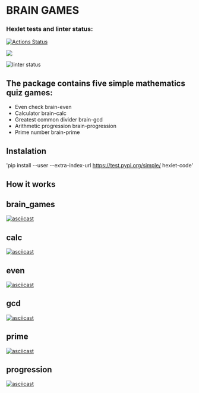 # BRAIN GAMES

### Hexlet tests and linter status:
[![Actions Status](https://github.com/Krushovice/python-project-49/workflows/hexlet-check/badge.svg)](https://github.com/Krushovice/python-project-49/actions)

<a href="https://codeclimate.com/github/Krushovice/python-project-49/maintainability"><img src="https://api.codeclimate.com/v1/badges/b03106cd5249ab4c3dba/maintainability" /></a>

![linter status](https://github.com/Krushovice/python-project-49/actions/workflows/pyci.yml/badge.svg)


## The package contains five simple mathematics quiz games:

* Even check brain-even
* Calculator brain-calc
* Greatest common divider brain-gcd
* Arithmetic progression brain-progression
* Prime number brain-prime


## Instalation

'pip install --user --extra-index-url https://test.pypi.org/simple/ hexlet-code'


## How it works
## brain_games
[![asciicast](https://asciinema.org/a/3ge3JzY8vncjip4pjg9u2MrAe.svg)](https://asciinema.org/a/3ge3JzY8vncjip4pjg9u2MrAe)

## calc
[![asciicast](https://asciinema.org/a/RhEOwpgTGe7AaBaS5qgLptKk3.svg)](https://asciinema.org/a/RhEOwpgTGe7AaBaS5qgLptKk3)

## even
[![asciicast](https://asciinema.org/a/aZy2DMbYb7Dzm52QYCKBSAqlf.svg)](https://asciinema.org/a/aZy2DMbYb7Dzm52QYCKBSAqlf)

## gcd
[![asciicast](https://asciinema.org/a/rBVz1kjXjHMHYBdkw0eDq3Ewx.svg)](https://asciinema.org/a/rBVz1kjXjHMHYBdkw0eDq3Ewx)

## prime
[![asciicast](https://asciinema.org/a/wlHHTaiyWpLZXgvCIBej8UtKy.svg)](https://asciinema.org/a/wlHHTaiyWpLZXgvCIBej8UtKy)

## progression
[![asciicast](https://asciinema.org/a/DjgMyjYNAk4Iwj2ORUjGudros.svg)](https://asciinema.org/a/DjgMyjYNAk4Iwj2ORUjGudros)
